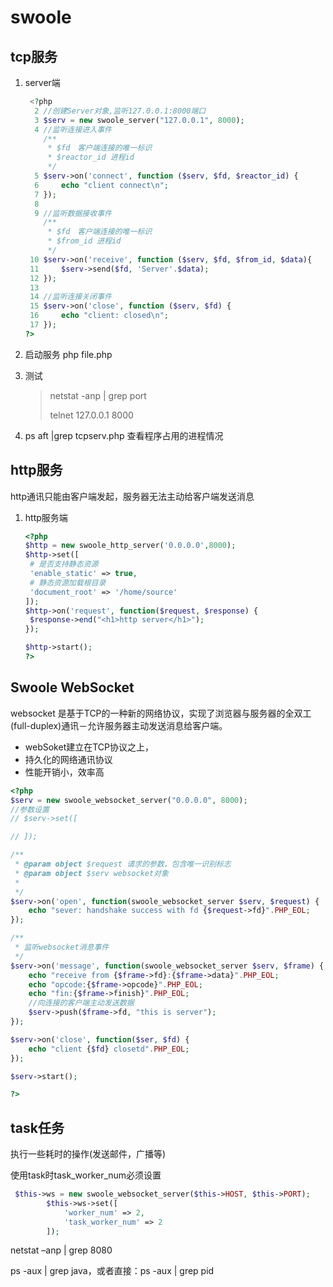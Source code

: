 # swoole

## tcp服务

1. server端

   ```php
    <?php
     2 //创建Server对象,监听127.0.0.1:8000端口
     3 $serv = new swoole_server("127.0.0.1", 8000);
     4 //监听连接进入事件
       /**
        * $fd　客户端连接的唯一标识
        * $reactor_id 进程id 
        */
     5 $serv->on('connect', function ($serv, $fd, $reactor_id) {
     6     echo "client connect\n";
     7 });
     8 
     9 //监听数据接收事件
       /**
        * $fd　客户端连接的唯一标识
        * $from_id 进程id
        */
    10 $serv->on('receive', function ($serv, $fd, $from_id, $data){
    11     $serv->send($fd, 'Server'.$data);
    12 });
    13 
    14 //监听连接关闭事件
    15 $serv->on('close', function ($serv, $fd) {
    16     echo "client: closed\n";
    17 });
   ?>
   ```

2. 启动服务 php file.php

3. 测试

   > netstat -anp | grep port
   >
   > telnet 127.0.0.1 8000

4. ps aft |grep tcpserv.php 查看程序占用的进程情况　



## http服务

http通讯只能由客户端发起，服务器无法主动给客户端发送消息

1. http服务端

   ```php
   <?php
   $http = new swoole_http_server('0.0.0.0',8000);
   $http->set([
   	# 是否支持静态资源
   	'enable_static' => true,
   	# 静态资源加载根目录
   	'document_root' => '/home/source'
   ]);
   $http->on('request', function($request, $response) {
   	$response->end("<h1>http server</h1>");
   });
   
   $http->start();
   ?>
   ```



## Swoole WebSocket

websocket 是基于TCP的一种新的网络协议，实现了浏览器与服务器的全双工(full-duplex)通讯－允许服务器主动发送消息给客户端。

- webSoket建立在TCP协议之上，
- 持久化的网络通讯协议
- 性能开销小，效率高

```php
<?php
$serv = new swoole_websocket_server("0.0.0.0", 8000);
//参数设置
// $serv->set([

// ]);

/**
 * @param object $request 请求的参数，包含唯一识别标志
 * @param object $serv websocket对象
 * 
 */
$serv->on('open', function(swoole_websocket_server $serv, $request) {
    echo "sever: handshake success with fd {$request->fd}".PHP_EOL;
});

/**
 * 监听websocket消息事件
 */
$serv->on('message', function(swoole_websocket_server $serv, $frame) {
    echo "receive from {$frame->fd}:{$frame->data}".PHP_EOL;
    echo "opcode:{$frame->opcode}".PHP_EOL;
    echo "fin:{$frame->finish}".PHP_EOL;
    //向连接的客户端主动发送数据
    $serv->push($frame->fd, "this is server");
});

$serv->on('close', function($ser, $fd) {
    echo "client {$fd} closetd".PHP_EOL;
});

$serv->start();

?>
```



## task任务

执行一些耗时的操作(发送邮件，广播等)

使用task时task_worker_num必须设置

```php
 $this->ws = new swoole_websocket_server($this->HOST, $this->PORT);
        $this->ws->set([
            'worker_num' => 2,
            'task_worker_num' => 2
        ]);
```





netstat –anp | grep 8080

ps -aux | grep java，或者直接：ps -aux | grep pid 